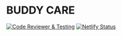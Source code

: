 # BUDDY CARE

[![Code Reviewer & Testing](https://github.com/Jau2002/buddy-care/actions/workflows/pipeline.yaml/badge.svg)](https://github.com/Jau2002/buddy-care/actions/workflows/pipeline.yaml)
[![Netlify Status](https://api.netlify.com/api/v1/badges/66c4e0c6-32dd-42c2-afe9-64827b6ae7cb/deploy-status)](https://app.netlify.com/sites/buddy-care/deploys)
